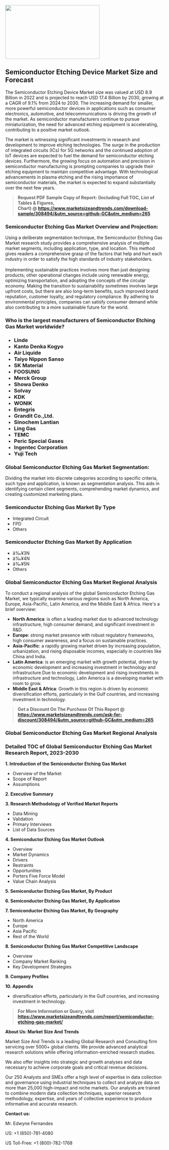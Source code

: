 <p><img class="alignnone size-medium wp-image-20088" src="https://ffe5etoiles.com/wp-content/uploads/2024/12/MST1-300x171.png" alt="" width="300" height="171" /></p><h2>Semiconductor Etching Device Market Size and Forecast</h2><p>The Semiconductor Etching Device Market size was valued at USD 8.9 Billion in 2022 and is projected to reach USD 17.4 Billion by 2030, growing at a CAGR of 9.1% from 2024 to 2030. The increasing demand for smaller, more powerful semiconductor devices in applications such as consumer electronics, automotive, and telecommunications is driving the growth of the market. As semiconductor manufacturers continue to pursue miniaturization, the need for advanced etching equipment is accelerating, contributing to a positive market outlook.</p><p>The market is witnessing significant investments in research and development to improve etching technologies. The surge in the production of integrated circuits (ICs) for 5G networks and the continued adoption of IoT devices are expected to fuel the demand for semiconductor etching devices. Furthermore, the growing focus on automation and precision in semiconductor manufacturing is prompting companies to upgrade their etching equipment to maintain competitive advantage. With technological advancements in plasma etching and the rising importance of semiconductor materials, the market is expected to expand substantially over the next few years.</p></p><blockquote id="" class=""><strong>Request PDF Sample Copy of Report: (Including Full TOC, List of Tables &amp; Figures, Chart)&nbsp;@&nbsp;<strong><a href="https://www.marketsizeandtrends.com/download-sample/308494/&utm_source=github-GC&utm_medium=265" target="_blank">https://www.marketsizeandtrends.com/download-sample/308494/&utm_source=github-GC&utm_medium=265</a></strong></strong></blockquote><h3 id="" class="">Semiconductor Etching Gas Market&nbsp;Overview and Projection:</h3><p id="" class="">Using a deliberate segmentation technique, the Semiconductor Etching Gas Market research study provides a comprehensive analysis of multiple market segments, including application, type, and location. This method gives readers a comprehensive grasp of the factors that help and hurt each industry in order to satisfy the high standards of industry stakeholders. <br /> <br />Implementing sustainable practices involves more than just designing products; other operational changes include using renewable energy, optimizing transportation, and adopting the concepts of the circular economy. Making the transition to sustainability sometimes involves large upfront costs, but there are also long-term benefits, such improved brand reputation, customer loyalty, and regulatory compliance. By adhering to environmental principles, companies can satisfy consumer demand while also contributing to a more sustainable future for the world.</p><h3 id="" class="">Who is the largest manufacturers of&nbsp;Semiconductor Etching Gas Market worldwide?</h3><h3 class=""><p><ul><li>Linde </li><li> Kanto Denka Kogyo </li><li> Air Liquide </li><li> Taiyo Nippon Sanso </li><li> SK Material </li><li> FOOSUNG </li><li> Merck Group </li><li> Showa Denko </li><li> Solvay </li><li> KDK </li><li> WONIK </li><li> Entegris </li><li> Grandit Co.,Ltd. </li><li> Sinochem Lantian </li><li> Ling Gas </li><li> TEMC </li><li> Peric Special Gases </li><li> Ingentec Corporation </li><li> Yuji Tech</li></ul></p></h3><h3 id="" class="">Global&nbsp;Semiconductor Etching Gas Market Segmentation:</h3><p id="" class="">Dividing the market into discrete categories according to specific criteria, such type and application, is known as segmentation analysis. This aids in identifying certain client segments, comprehending market dynamics, and creating customized marketing plans.</p><h3 id="" class="">Semiconductor Etching Gas Market&nbsp;By Type</h3><p><p><ul><li>Integrated Circuit</li><li> FPD</li><li> Others</p></li></ul></p></p><h3 id="" class="">Semiconductor Etching Gas Market&nbsp;By Application</h3><p class=""><p><ul><li>â‰¥3N</li><li> â‰¥4N</li><li> â‰¥5N</li><li> Others</li></ul></p></p><h3 id="" class="">Global Semiconductor Etching Gas Market Regional Analysis</h3><p id="" class="">To conduct a regional analysis of the global Semiconductor Etching Gas Market, we typically examine various regions such as North America, Europe, Asia-Pacific, Latin America, and the Middle East &amp; Africa. Here's a brief overview:</p><ul><li><strong>North America</strong>: is often a leading market due to advanced technology infrastructure, high consumer demand, and significant investment in R&amp;D.</li><li><strong>Europe</strong>: strong market presence with robust regulatory frameworks, high consumer awareness, and a focus on sustainable practices.</li><li><strong>Asia-Pacific</strong>: a rapidly growing market driven by increasing population, urbanization, and rising disposable incomes, especially in countries like China and India.</li><li><strong>Latin America</strong>: is an emerging market with growth potential, driven by economic development and increasing investment in technology and infrastructure.Due to economic development and rising investments in infrastructure and technology, Latin America is a developing market with room to grow.</li><li><strong>Middle East &amp; Africa</strong>: Growth in this region is driven by economic diversification efforts, particularly in the Gulf countries, and increasing investment in technology.</li></ul><blockquote id="" class=""><strong>Get a Discount On The Purchase Of This Report @ <strong><a href="https://www.marketsizeandtrends.com/ask-for-discount/308494/&utm_source=github-GC&utm_medium=265" target="_blank">https://www.marketsizeandtrends.com/ask-for-discount/308494/&utm_source=github-GC&utm_medium=265</a></strong></strong></blockquote><h3 id="" class="">Global Semiconductor Etching Gas Market Regional Analysis</h3><h3 id="" class="">Detailed TOC of Global Semiconductor Etching Gas Market Research Report, 2023-2030</h3><p id="" class=""><strong>1. Introduction of the Semiconductor Etching Gas Market</strong></p><ul><li>Overview of the Market</li><li>Scope of Report</li><li>Assumptions</li></ul><p id="" class=""><strong>2. Executive Summary</strong></p><p id="" class=""><strong>3. Research Methodology of Verified Market Reports</strong></p><ul><li>Data Mining</li><li>Validation</li><li>Primary Interviews</li><li>List of Data Sources</li></ul><p id="" class=""><strong>4. Semiconductor Etching Gas Market Outlook</strong></p><ul><li>Overview</li><li>Market Dynamics</li><li>Drivers</li><li>Restraints</li><li>Opportunities</li><li>Porters Five Force Model</li><li>Value Chain Analysis</li></ul><p id="" class=""><strong>5. Semiconductor Etching Gas Market, By Product</strong></p><p id="" class=""><strong>6. Semiconductor Etching Gas Market, By Application</strong></p><p id="" class=""><strong>7. Semiconductor Etching Gas Market, By Geography</strong></p><ul><li>North America</li><li>Europe</li><li>Asia Pacific</li><li>Rest of the World</li></ul><p id="" class=""><strong>8. Semiconductor Etching Gas Market Competitive Landscape</strong></p><ul><li>Overview</li><li>Company Market Ranking</li><li>Key Development Strategies</li></ul><p id="" class=""><strong>9. Company Profiles</strong></p><p id="" class=""><strong>10. Appendix</strong></p><ul><li>diversification efforts, particularly in the Gulf countries, and increasing investment in technology.</li></ul><blockquote id="" class=""><strong>For More Information or Query, visit <strong><strong><a href="https://www.marketsizeandtrends.com/report/semiconductor-etching-gas-market/" target="_blank">https://www.marketsizeandtrends.com/report/semiconductor-etching-gas-market/</a></strong></strong></strong></blockquote><p id="" class=""><strong>About Us: Market Size And Trends</strong></p><p id="" class="">Market Size And Trends is a leading Global Research and Consulting firm servicing over 5000+ global clients. We provide advanced analytical research solutions while offering information-enriched research studies.</p><p id="" class="">We also offer insights into strategic and growth analyses and data necessary to achieve corporate goals and critical revenue decisions.</p><p id="" class="">Our 250 Analysts and SMEs offer a high level of expertise in data collection and governance using industrial techniques to collect and analyze data on more than 25,000 high-impact and niche markets. Our analysts are trained to combine modern data collection techniques, superior research methodology, expertise, and years of collective experience to produce informative and accurate research.</p><p id="" class=""><strong>Contact us:</strong></p><p id="" class="">Mr. Edwyne Fernandes</p><p id="" class="">US: +1 (650)-781-4080</p><p id="" class="">US Toll-Free: +1 (800)-782-1768</p>
